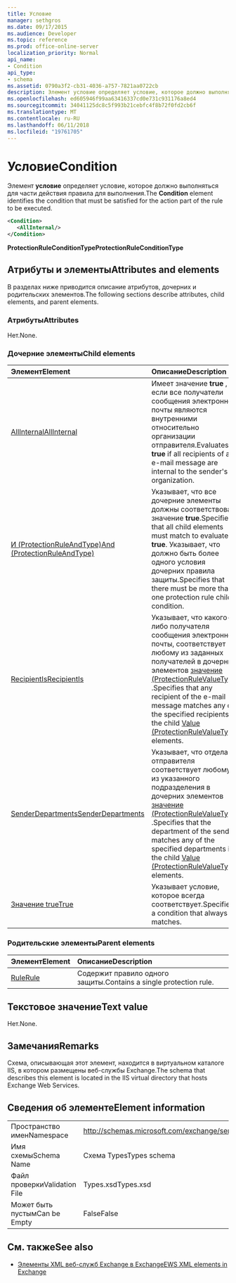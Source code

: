 ```yaml
---
title: Условие
manager: sethgros
ms.date: 09/17/2015
ms.audience: Developer
ms.topic: reference
ms.prod: office-online-server
localization_priority: Normal
api_name:
- Condition
api_type:
- schema
ms.assetid: 0790a3f2-cb31-4036-a757-7821aa0722cb
description: Элемент условие определяет условие, которое должно выполняться для части действия правила для выполнения.
ms.openlocfilehash: ed605946f99aa63416337cd0e731c931176a8ed4
ms.sourcegitcommit: 34041125dc8c5f993b21cebfc4f8b72f0fd2cb6f
ms.translationtype: MT
ms.contentlocale: ru-RU
ms.lasthandoff: 06/11/2018
ms.locfileid: "19761705"
---
```

# <a name="condition"></a><span data-ttu-id="cead0-103">Условие</span><span class="sxs-lookup"><span data-stu-id="cead0-103">Condition</span></span>

<span data-ttu-id="cead0-104">Элемент **условие** определяет условие, которое должно выполняться для части действия правила для выполнения.</span><span class="sxs-lookup"><span data-stu-id="cead0-104">The **Condition** element identifies the condition that must be satisfied for the action part of the rule to be executed.</span></span> 
  
```xml
<Condition>
   <AllInternal/>
</Condition>
```

 <span data-ttu-id="cead0-105">**ProtectionRuleConditionType**</span><span class="sxs-lookup"><span data-stu-id="cead0-105">**ProtectionRuleConditionType**</span></span>
## <a name="attributes-and-elements"></a><span data-ttu-id="cead0-106">Атрибуты и элементы</span><span class="sxs-lookup"><span data-stu-id="cead0-106">Attributes and elements</span></span>

<span data-ttu-id="cead0-107">В разделах ниже приводится описание атрибутов, дочерних и родительских элементов.</span><span class="sxs-lookup"><span data-stu-id="cead0-107">The following sections describe attributes, child elements, and parent elements.</span></span>
  
### <a name="attributes"></a><span data-ttu-id="cead0-108">Атрибуты</span><span class="sxs-lookup"><span data-stu-id="cead0-108">Attributes</span></span>

<span data-ttu-id="cead0-109">Нет.</span><span class="sxs-lookup"><span data-stu-id="cead0-109">None.</span></span>
  
### <a name="child-elements"></a><span data-ttu-id="cead0-110">Дочерние элементы</span><span class="sxs-lookup"><span data-stu-id="cead0-110">Child elements</span></span>

|<span data-ttu-id="cead0-111">**Элемент**</span><span class="sxs-lookup"><span data-stu-id="cead0-111">**Element**</span></span>|<span data-ttu-id="cead0-112">**Описание**</span><span class="sxs-lookup"><span data-stu-id="cead0-112">**Description**</span></span>|
|:-----|:-----|
|[<span data-ttu-id="cead0-113">AllInternal</span><span class="sxs-lookup"><span data-stu-id="cead0-113">AllInternal</span></span>](allinternal.md) <br/> |<span data-ttu-id="cead0-114">Имеет значение **true** , если все получатели сообщения электронной почты являются внутренними относительно организации отправителя.</span><span class="sxs-lookup"><span data-stu-id="cead0-114">Evaluates to **true** if all recipients of an e-mail message are internal to the sender's organization.</span></span>  <br/> |
|[<span data-ttu-id="cead0-115">И (ProtectionRuleAndType)</span><span class="sxs-lookup"><span data-stu-id="cead0-115">And (ProtectionRuleAndType)</span></span>](and-protectionruleandtype.md) <br/> |<span data-ttu-id="cead0-116">Указывает, что все дочерние элементы должны соответствовать значение **true**.</span><span class="sxs-lookup"><span data-stu-id="cead0-116">Specifies that all child elements must match to evaluate to **true**.</span></span> <span data-ttu-id="cead0-117">Указывает, что должно быть более одного условия дочерних правила защиты.</span><span class="sxs-lookup"><span data-stu-id="cead0-117">Specifies that there must be more than one protection rule child condition.</span></span>  <br/> |
|[<span data-ttu-id="cead0-118">RecipientIs</span><span class="sxs-lookup"><span data-stu-id="cead0-118">RecipientIs</span></span>](recipientis.md) <br/> |<span data-ttu-id="cead0-119">Указывает, что какого-либо получателя сообщения электронной почты, соответствует любому из заданных получателей в дочерних элементов [значение (ProtectionRuleValueType)](value-protectionrulevaluetype.md) .</span><span class="sxs-lookup"><span data-stu-id="cead0-119">Specifies that any recipient of the e-mail message matches any of the specified recipients in the child [Value (ProtectionRuleValueType)](value-protectionrulevaluetype.md) elements.</span></span>  <br/> |
|[<span data-ttu-id="cead0-120">SenderDepartments</span><span class="sxs-lookup"><span data-stu-id="cead0-120">SenderDepartments</span></span>](senderdepartments.md) <br/> |<span data-ttu-id="cead0-121">Указывает, что отдела отправителя соответствует любому из указанного подразделения в дочерних элементов [значение (ProtectionRuleValueType)](value-protectionrulevaluetype.md) .</span><span class="sxs-lookup"><span data-stu-id="cead0-121">Specifies that the department of the sender matches any of the specified departments in the child [Value (ProtectionRuleValueType)](value-protectionrulevaluetype.md) elements.</span></span>  <br/> |
|[<span data-ttu-id="cead0-122">Значение true</span><span class="sxs-lookup"><span data-stu-id="cead0-122">True</span></span>](true.md) <br/> |<span data-ttu-id="cead0-123">Указывает условие, которое всегда соответствует.</span><span class="sxs-lookup"><span data-stu-id="cead0-123">Specifies a condition that always matches.</span></span>  <br/> |
   
### <a name="parent-elements"></a><span data-ttu-id="cead0-124">Родительские элементы</span><span class="sxs-lookup"><span data-stu-id="cead0-124">Parent elements</span></span>

|<span data-ttu-id="cead0-125">**Элемент**</span><span class="sxs-lookup"><span data-stu-id="cead0-125">**Element**</span></span>|<span data-ttu-id="cead0-126">**Описание**</span><span class="sxs-lookup"><span data-stu-id="cead0-126">**Description**</span></span>|
|:-----|:-----|
|[<span data-ttu-id="cead0-127">Rule</span><span class="sxs-lookup"><span data-stu-id="cead0-127">Rule</span></span>](rule.md) <br/> |<span data-ttu-id="cead0-128">Содержит правило одного защиты.</span><span class="sxs-lookup"><span data-stu-id="cead0-128">Contains a single protection rule.</span></span>  <br/> |
   
## <a name="text-value"></a><span data-ttu-id="cead0-129">Текстовое значение</span><span class="sxs-lookup"><span data-stu-id="cead0-129">Text value</span></span>

<span data-ttu-id="cead0-130">Нет.</span><span class="sxs-lookup"><span data-stu-id="cead0-130">None.</span></span>
  
## <a name="remarks"></a><span data-ttu-id="cead0-131">Замечания</span><span class="sxs-lookup"><span data-stu-id="cead0-131">Remarks</span></span>

<span data-ttu-id="cead0-132">Схема, описывающая этот элемент, находится в виртуальном каталоге IIS, в котором размещены веб-службы Exchange.</span><span class="sxs-lookup"><span data-stu-id="cead0-132">The schema that describes this element is located in the IIS virtual directory that hosts Exchange Web Services.</span></span>
  
## <a name="element-information"></a><span data-ttu-id="cead0-133">Сведения об элементе</span><span class="sxs-lookup"><span data-stu-id="cead0-133">Element information</span></span>

|||
|:-----|:-----|
|<span data-ttu-id="cead0-134">Пространство имен</span><span class="sxs-lookup"><span data-stu-id="cead0-134">Namespace</span></span>  <br/> |http://schemas.microsoft.com/exchange/services/2006/types  <br/> |
|<span data-ttu-id="cead0-135">Имя схемы</span><span class="sxs-lookup"><span data-stu-id="cead0-135">Schema Name</span></span>  <br/> |<span data-ttu-id="cead0-136">Схема Types</span><span class="sxs-lookup"><span data-stu-id="cead0-136">Types schema</span></span>  <br/> |
|<span data-ttu-id="cead0-137">Файл проверки</span><span class="sxs-lookup"><span data-stu-id="cead0-137">Validation File</span></span>  <br/> |<span data-ttu-id="cead0-138">Types.xsd</span><span class="sxs-lookup"><span data-stu-id="cead0-138">Types.xsd</span></span>  <br/> |
|<span data-ttu-id="cead0-139">Может быть пустым</span><span class="sxs-lookup"><span data-stu-id="cead0-139">Can be Empty</span></span>  <br/> |<span data-ttu-id="cead0-140">False</span><span class="sxs-lookup"><span data-stu-id="cead0-140">False</span></span>  <br/> |
   
## <a name="see-also"></a><span data-ttu-id="cead0-141">См. также</span><span class="sxs-lookup"><span data-stu-id="cead0-141">See also</span></span>



- [<span data-ttu-id="cead0-142">Элементы XML веб-служб Exchange в Exchange</span><span class="sxs-lookup"><span data-stu-id="cead0-142">EWS XML elements in Exchange</span></span>](ews-xml-elements-in-exchange.md)

